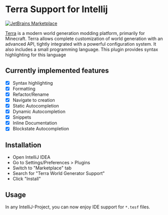 # Terra Support for Intellij

[![JetBrains Marketplace](https://img.shields.io/jetbrains/plugin/v/TODO_TODO_TODO.svg)](https://plugins.jetbrains.com/plugin/TODO_TODO_TODO)

[Terra](https://terra.polydev.org/) is a modern world generation modding platform, primarily for Minecraft. Terra allows complete
customization of world generation with an advanced API, tightly integrated with a powerful configuration system. It also includes
a small programming language. This plugin provides syntax highlighting for this language

## Currently implemented features

- [x] Syntax highlighting
- [x] Formatting
- [x] Refactor/Rename
- [x] Navigate to creation
- [x] Static Autocompletion
- [x] Dynamic Autocompletion
- [x] Snippets
- [x] Inline Documentation
- [x] Blockstate Autocompletion

## Installation
- Open IntelliJ IDEA
- Go to Settings/Preferences > Plugins
- Switch to "Marketplace" tab
- Search for "Terra World Generator Support"
- Click "Install"

## Usage
In any IntelliJ-Project, you can now enjoy IDE support for `*.tesf` files.


